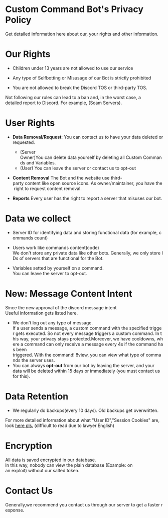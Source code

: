 # Custom Command Bot's Privacy Policy
Get detailed information here about our, your rights and other information.

# Our Rights

* Children under 13 years are not allowed to use our service

* Any type of Selfbotting or Misusage of our Bot is strictly prohibited

* You are not allowed to break the Discord TOS or third-party TOS.

Not following our rules can lead to a ban and, in the worst case, a detailed report to Discord. For example, (Scam Servers).

# User Rights

* **Data Removal/Request**: You can contact us to have your data deleted or requested.
    * (Server Owner)You can delete data yourself by deleting all Custom Commands and Variables.
    * (User)
    You can leave the server or contact us to opt-out

* **Content Removal** The Bot and the website use third-party content like open source icons. As owner/maintainer, you have the right to request content removal.

* **Reports** Every user has the right to report a server that misuses our bot.

# Data we collect

* Server ID for identifying data and storing functional data (for example, commands count) 

* Users work like commands content(code)
We don't store any private data like other bots. Generally, we only store IDs of servers that are functional for the Bot.

* Variables setted by yourself on a command. You can leave the server to opt-out.


# New: Message Content Intent
Since the new approval of the discord message intent
Useful information gets listed here.
* We don't log out any type of message.
If a user sends a message, a custom command with the specified trigger gets executed. So not every message triggers a custom command. In this way, your privacy stays protected.Moreover, we have cooldowns, where a command can only receive a message every 4s if the command has been triggered. With the command! !!view, you can view what type of commands the server uses.
* You can always **opt-out** from our bot by leaving the server, and your data will be deleted within 15 days or immediately (you must contact us for this).

# Data Retention

* We regularly do backups(every 10 days). Old backups get overwritten.

For more detailed information about what "User ID","Session Cookies" are, look [here pls.](https://ccommandbot.ga/docs) (difficult to read due to lawyer English)

# Encryption

All data is saved encrypted in our database. In this way, nobody can view the plain database (Example: on an exploit) without our salted token.

# Contact Us

Generally,we recommend you contact us through our server to get a faster response.

<!-- * Email: [support@ccommandbot.com](mailto:support@ccommandbot.com)
* Server: [ccommandbot.com/join](http://ccommandbot.com/join) -->